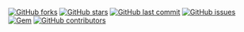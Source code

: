 
[![GitHub forks](https://img.shields.io/github/forks/isaacjosephhorton/github-uikit.svg?style=for-the-badge&label=Fork)](https://github.com/jpasholk/jekyll-uikit/fork/)
[![GitHub stars](https://img.shields.io/github/stars/isaacjosephhorton/github-uikit.svg?style=for-the-badge&label=Stars)](https://github.com/jpasholk/jekyll-uikit/stargazers)
[![GitHub last commit](https://img.shields.io/github/last-commit/isaacjosephhorton/github-uikit.svg?style=for-the-badge)](https://github.com/isaacjosephhorton/github-uikit/commits/master)
[![GitHub issues](https://img.shields.io/github/issues-raw/isaacjosephhorton/github-uikit.svg?style=for-the-badge)](https://github.com/isaacjosephhorton/github-uikit/issues?q=is%3Aissue+is%3Aopen+sort%3Aupdated-desc)
[![Gem](https://img.shields.io/gem/dt/jekyll-uikit.svg?style=for-the-badge)](https://rubygems.org/gems/jekyll-uikit)
[![GitHub contributors](https://img.shields.io/github/contributors/isaacjosephhorton/github-uikit.svg?style=for-the-badge)](https://github.com/isaacjosephhorton/github-uikit/graphs/contributors)
